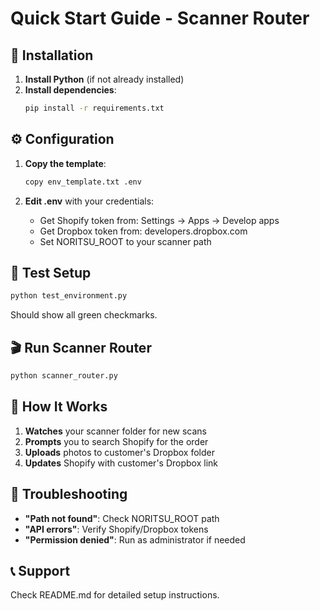 # Quick Start Guide - Scanner Router

## 🚀 Installation

1. **Install Python** (if not already installed)
2. **Install dependencies**:
   ```bash
   pip install -r requirements.txt
   ```

## ⚙️ Configuration

1. **Copy the template**:
   ```bash
   copy env_template.txt .env
   ```

2. **Edit .env** with your credentials:
   - Get Shopify token from: Settings → Apps → Develop apps
   - Get Dropbox token from: developers.dropbox.com
   - Set NORITSU_ROOT to your scanner path

## 🧪 Test Setup

```bash
python test_environment.py
```

Should show all green checkmarks.

## 🎬 Run Scanner Router

```bash
python scanner_router.py
```

## 📁 How It Works

1. **Watches** your scanner folder for new scans
2. **Prompts** you to search Shopify for the order
3. **Uploads** photos to customer's Dropbox folder
4. **Updates** Shopify with customer's Dropbox link

## 🔧 Troubleshooting

- **"Path not found"**: Check NORITSU_ROOT path
- **"API errors"**: Verify Shopify/Dropbox tokens
- **"Permission denied"**: Run as administrator if needed

## 📞 Support

Check README.md for detailed setup instructions.
